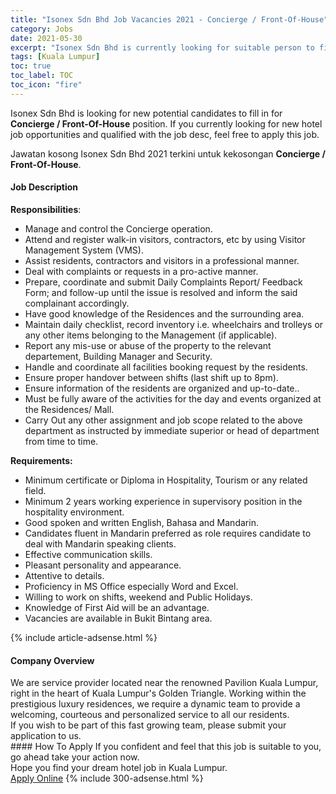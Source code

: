 ```yaml
---
title: "Isonex Sdn Bhd Job Vacancies 2021 - Concierge / Front-Of-House" 
category: Jobs 
date: 2021-05-30 
excerpt: "Isonex Sdn Bhd is currently looking for suitable person to fill in the Concierge / Front-Of-House which positioned at Kuala Lumpur" 
tags: [Kuala Lumpur] 
toc: true 
toc_label: TOC 
toc_icon: "fire" 
--- 
```


<p>Isonex Sdn Bhd is looking for new potential candidates to fill in for <b>Concierge / Front-Of-House</b> position. If you currently looking for new hotel job opportunities and qualified with the job desc, feel free to apply this job.
</p>Jawatan kosong Isonex Sdn Bhd 2021 terkini untuk kekosongan <b>Concierge / Front-Of-House</b>. 
<div><div><h4>Job Description</h4></div><div><div><span><div><div><strong>Responsibilities</strong>:</div><ul><li>Manage and control the Concierge operation.</li><li>Attend and register walk-in visitors, contractors, etc by using Visitor Management System (VMS).</li><li>Assist residents, contractors and visitors in a professional manner.</li><li>Deal with complaints or requests in a pro-active manner.</li><li>Prepare, coordinate and submit Daily Complaints Report/ Feedback Form; and follow-up until the issue is resolved and inform the said complainant accordingly.</li><li>Have good knowledge of the Residences and the surrounding area.</li><li>Maintain daily checklist, record inventory i.e. wheelchairs and trolleys or any other items belonging to the Management (if applicable).</li><li>Report any mis-use or abuse of the property to the relevant departement, Building Manager and Security.</li><li>Handle and coordinate all facilities booking request by the residents.</li><li>Ensure proper handover between shifts (last shift up to 8pm).</li><li>Ensure information of the residents are organized and up-to-date..</li><li>Must be fully aware of the activities for the day and events organized at the Residences/ Mall.</li><li>Carry Out any other assignment and job scope related to the above department as instructed by immediate superior or head of department from time to time.</li></ul><div><strong>Requirements:</strong></div><ul><li>Minimum certificate or Diploma in Hospitality, Tourism or any related field.</li><li>Minimum 2 years working experience in supervisory position in the hospitality environment.</li><li>Good spoken and written English, Bahasa and Mandarin.</li><li>Candidates fluent in Mandarin preferred as role requires candidate to deal with Mandarin speaking clients.</li><li>Effective communication skills.</li><li>Pleasant personality and appearance.</li><li>Attentive to details.</li><li>Proficiency in MS Office especially Word and Excel.</li><li>Willing to work on shifts, weekend and Public Holidays.</li><li>Knowledge of First Aid will be an advantage.</li><li>Vacancies are available in Bukit Bintang area.</li></ul></div></span></div></div></div> 
{% include article-adsense.html %} 
<div><div><h4>Company Overview</h4></div><div><div><span><div><div>
	We are service provider located near the renowned Pavilion Kuala Lumpur, right in the heart of Kuala Lumpur's Golden Triangle. Working within the prestigious luxury residences, we require a dynamic team to provide a welcoming, courteous and personalized service to all our residents.&#160;&#160;&#160;</div>
<div>
	If you wish to be part of this fast growing team, please submit your application to us.</div></div></span></div></div></div> 
#### How To Apply 
If you confident and feel that this job is suitable to you, go ahead take your action now. <br/> 
Hope you find your dream hotel job in Kuala Lumpur. <br/> 
<a href="https://www.jobstreet.com.my/en/job/concierge-front-of-house-4559181?jobId=jobstreet-my-job-4559181" class="btn btn--info" target="_blank" rel="nofollow noopenner">Apply Online</a> 
{% include 300-adsense.html %} 